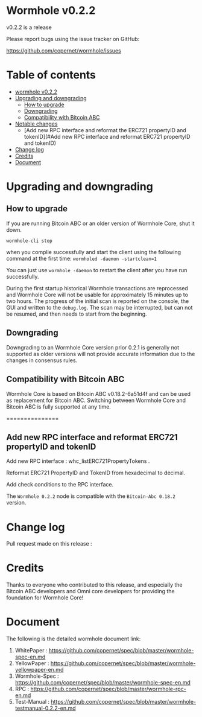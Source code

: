 Wormhole v0.2.2
===================

v0.2.2 is a release

Please report bugs using the issue tracker on GitHub:

  https://github.com/copernet/wormhole/issues

Table of contents
=================

- [wormhole v0.2.2](#wormhole-core-v022)
- [Upgrading and downgrading](#upgrading-and-downgrading)
  - [How to upgrade](#how-to-upgrade)
  - [Downgrading](#downgrading)
  - [Compatibility with Bitcoin ABC](#compatibility-with-bitcoin-abc)
- [Notable changes](#notable-changes)
  - [Add new RPC interface and reformat the ERC721 propertyID and tokenID](#Add new RPC interface and reformat ERC721 propertyID and tokenID)
- [Change log](#change-log)
- [Credits](#credits)
- [Document](#document)

Upgrading and downgrading
=========================

How to upgrade
--------------

If you are running Bitcoin ABC or an older version of Wormhole Core, shut it down.

`wormhole-cli stop`

when you complie successfully and start the client using the following command at the first time:
`wormholed -daemon -startclean=1`

You can just use `wormhole -daemon` to restart the client after you have run successfully. 

During the first startup historical Wormhole transactions are reprocessed and Wormhole Core will not be usable for approximately 15 minutes up to two hours. The progress of the initial scan is reported on the console, the GUI and written to the `debug.log`. The scan may be interrupted, but can not be resumed, and then needs to start from the beginning.

Downgrading
-----------

Downgrading to an Wormhole Core version prior 0.2.1 is generally not supported as older versions will not provide accurate information due to the changes in consensus rules.

Compatibility with Bitcoin ABC
-------------------------------

Wormhole Core is based on Bitcoin ABC v0.18.2-6a51d4f and can be used as replacement for Bitcoin ABC. Switching between Wormhole Core and Bitcoin ABC is fully supported at any time.

===============

Add new RPC interface and reformat ERC721 propertyID and tokenID
----------------------------------

Add new RPC interface : whc_listERC721PropertyTokens .

Reformat ERC721 PropertyID and TokenID from hexadecimal to decimal.

Add check conditions to the RPC interface.

The `Wormhole 0.2.2` node is compatible with the `Bitcoin-Abc 0.18.2` version.

Change log
==========

Pull request made on this release :

Credits
=======

Thanks to everyone who contributed to this release, and especially the Bitcoin ABC developers and Omni core developers for providing the foundation for Wormhole Core!

Document
========
The following is the detailed wormhole document link:
1. WhitePaper : https://github.com/copernet/spec/blob/master/wormhole-spec-en.md
2. YellowPaper : https://github.com/copernet/spec/blob/master/wormhole-yellowpaper-en.md
3. Wormhole-Spec : https://github.com/copernet/spec/blob/master/wormhole-spec-en.md
4. RPC : https://github.com/copernet/spec/blob/master/wormhole-rpc-en.md
5. Test-Manual : https://github.com/copernet/spec/blob/master/wormhole-testmanual-0.2.2-en.md

